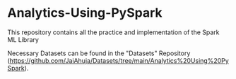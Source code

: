 # Analytics-Using-PySpark
This repository contains all the practice and implementation of the Spark ML Library

Necessary Datasets can be found in the "Datasets" Repository (https://github.com/JaiAhuja/Datasets/tree/main/Analytics%20Using%20PySpark).